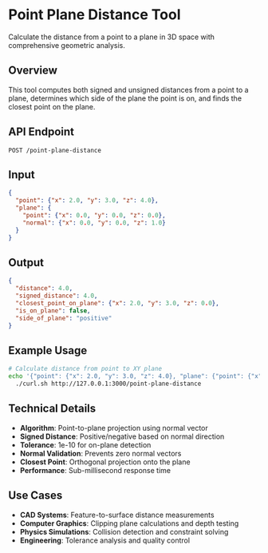 # Point Plane Distance Tool

Calculate the distance from a point to a plane in 3D space with comprehensive geometric analysis.

## Overview

This tool computes both signed and unsigned distances from a point to a plane, determines which side of the plane the point is on, and finds the closest point on the plane.

## API Endpoint

```
POST /point-plane-distance
```

## Input

```json
{
  "point": {"x": 2.0, "y": 3.0, "z": 4.0},
  "plane": {
    "point": {"x": 0.0, "y": 0.0, "z": 0.0},
    "normal": {"x": 0.0, "y": 0.0, "z": 1.0}
  }
}
```

## Output

```json
{
  "distance": 4.0,
  "signed_distance": 4.0,
  "closest_point_on_plane": {"x": 2.0, "y": 3.0, "z": 0.0},
  "is_on_plane": false,
  "side_of_plane": "positive"
}
```

## Example Usage

```bash
# Calculate distance from point to XY plane
echo '{"point": {"x": 2.0, "y": 3.0, "z": 4.0}, "plane": {"point": {"x": 0.0, "y": 0.0, "z": 0.0}, "normal": {"x": 0.0, "y": 0.0, "z": 1.0}}}' | \
  ./curl.sh http://127.0.0.1:3000/point-plane-distance
```

## Technical Details

- **Algorithm**: Point-to-plane projection using normal vector
- **Signed Distance**: Positive/negative based on normal direction
- **Tolerance**: 1e-10 for on-plane detection
- **Normal Validation**: Prevents zero normal vectors
- **Closest Point**: Orthogonal projection onto the plane
- **Performance**: Sub-millisecond response time

## Use Cases

- **CAD Systems**: Feature-to-surface distance measurements
- **Computer Graphics**: Clipping plane calculations and depth testing
- **Physics Simulations**: Collision detection and constraint solving
- **Engineering**: Tolerance analysis and quality control